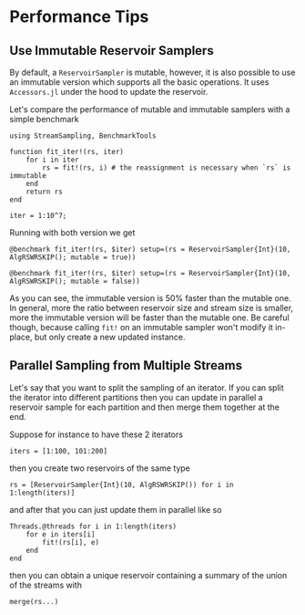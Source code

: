 # Performance Tips

## Use Immutable Reservoir Samplers

By default, a `ReservoirSampler` is mutable, however, it is
also possible to use an immutable version which supports
all the basic operations. It uses `Accessors.jl` under the
hood to update the reservoir.

Let's compare the performance of mutable and immutable samplers
with a simple benchmark

```@example 1
using StreamSampling, BenchmarkTools

function fit_iter!(rs, iter)
    for i in iter
        rs = fit!(rs, i) # the reassignment is necessary when `rs` is immutable
    end
    return rs
end

iter = 1:10^7;
```

Running with both version we get

```@example 1
@benchmark fit_iter!(rs, $iter) setup=(rs = ReservoirSampler{Int}(10, AlgRSWRSKIP(); mutable = true))
```

```@example 1
@benchmark fit_iter!(rs, $iter) setup=(rs = ReservoirSampler{Int}(10, AlgRSWRSKIP(); mutable = false))
```

As you can see, the immutable version is 50% faster than 
the mutable one. In general, more the ratio between reservoir 
size and stream size is smaller, more the immutable version
will be faster than the mutable one. Be careful though, because
calling `fit!` on an immutable sampler won't modify it in-place,
but only create a new updated instance.

## Parallel Sampling from Multiple Streams

Let's say that you want to split the sampling of an iterator. If you can split the iterator into
different partitions then you can update in parallel a reservoir sample for each partition and then
merge them together at the end.

Suppose for instance to have these 2 iterators

```@example 1
iters = [1:100, 101:200]
```

then you create two reservoirs of the same type

```@example 1
rs = [ReservoirSampler{Int}(10, AlgRSWRSKIP()) for i in 1:length(iters)]
```

and after that you can just update them in parallel like so

```@example 1
Threads.@threads for i in 1:length(iters)
    for e in iters[i]
        fit!(rs[i], e)
    end
end
```

then you can obtain a unique reservoir containing a summary of the union of the streams
with

```@example 1
merge(rs...)
```
